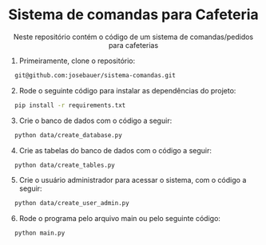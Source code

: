 <h1 align="center">Sistema de comandas para Cafeteria</h1>

<p align="center">Neste repositório contém o código de um sistema de comandas/pedidos para cafeterias</p>

1. Primeiramente, clone o repositório:
```bash
  git@github.com:josebauer/sistema-comandas.git
```

2. Rode o seguinte código para instalar as dependências do projeto:
```bash
  pip install -r requirements.txt
```

3. Crie o banco de dados com o código a seguir:
```bash
  python data/create_database.py
```

4. Crie as tabelas do banco de dados com o código a seguir:
```bash
  python data/create_tables.py
```

5. Crie o usuário administrador para acessar o sistema, com o código a seguir:
```bash
  python data/create_user_admin.py
```

6. Rode o programa pelo arquivo main ou pelo seguinte código:
```bash
  python main.py
```